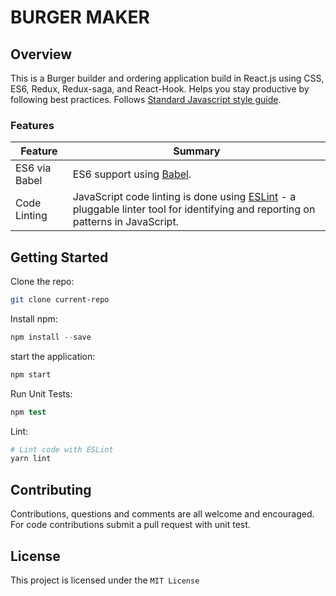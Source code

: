# BURGER MAKER


## Overview

This is a Burger builder and ordering application build in React.js using CSS, ES6, Redux, Redux-saga, and React-Hook. Helps you stay productive by following best practices. Follows [Standard Javascript style guide](https://github.com/eslint/eslint).

### Features

| Feature                                | Summary                                                                                                                                                                                                                                                     |
|----------------------------------------|-------------------------------------------------------------------------------------------------------------------------------------------------------------------------------------------------------------------------------------------------------------|
| ES6 via Babel                  	 	 | ES6 support using [Babel](https://babeljs.io/).  | |
| Code Linting               			 | JavaScript code linting is done using [ESLint](http://eslint.org) - a pluggable linter tool for identifying and reporting on patterns in JavaScript.|                                                                                        

## Getting Started

Clone the repo:
```sh
git clone current-repo
```

Install npm:
```js
npm install --save
```

start the application:
```s
npm start
```

Run Unit Tests:
```s
npm test
```

Lint:
```sh
# Lint code with ESLint
yarn lint
```

## Contributing

Contributions, questions and comments are all welcome and encouraged. For code contributions submit a pull request with unit test.

## License
This project is licensed under the ```MIT License```